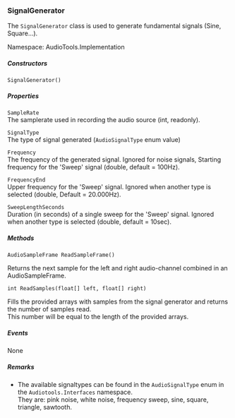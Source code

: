 ### SignalGenerator

The `SignalGenerator` class is used to generate fundamental signals (Sine, Square...).


Namespace:  AudioTools.Implementation

##### Constructors

`SignalGenerator()`
     

##### Properties

`SampleRate`    
The samplerate used in recording the audio source (int, readonly).    
    
`SignalType`    
The type of signal generated (`AudioSignalType` enum value)

`Frequency`     
The frequency of the generated signal. Ignored for noise signals, Starting frequency for the 'Sweep' signal (double, default = 100Hz).

`FrequencyEnd`    
Upper frequency for the 'Sweep' signal. Ignored when another type is selected (double, Default = 20.000Hz).

`SweepLengthSeconds`     
Duration (in seconds) of a single sweep for the 'Sweep' signal. Ignored when another type is selected (double, default = 10sec).
    

##### Methods

`AudioSampleFrame ReadSampleFrame()`

Returns the next sample for the left and right audio-channel combined in an AudioSampleFrame.   
 

`int ReadSamples(float[] left, float[] right)`

Fills the provided arrays with samples from the signal generator and returns the number of samples read.    
This number will be equal to the length of the provided arrays.


##### Events 

None

##### Remarks

* The available signaltypes can be found in the `AudioSignalType` enum in the `Audiotools.Interfaces` namespace.     
  They are: pink noise, white noise, frequency sweep, sine, square, triangle, sawtooth. 
